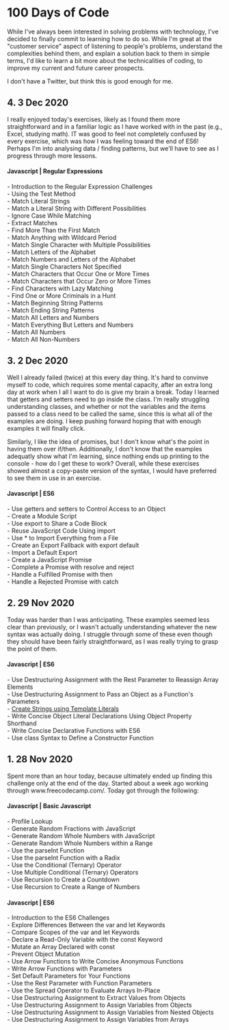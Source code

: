 # 100 Days of Code
While I've always been interested in solving problems with technology, I've decided to finally commit to learning how to do so. While I'm great at the "customer service" aspect of listening to people's problems, understand the complexities behind them, and explain a solution back to them in simple terms, I'd like to learn a bit more about the technicalities of coding, to improve my current and future career prospects.
<p>I don't have a Twitter, but think this is good enough for me.

<h2>4. 3 Dec 2020</h2>
<p>I really enjoyed today's exercises, likely as I found them more straightforward and in a familiar logic as I have worked with in the past (e.g., Excel, studying math). IT was good to feel not completely confused by every exercise, which was how I was feeling toward the end of ES6! Perhaps I'm into analysing data / finding patterns, but we'll have to see as I progress through more lessons.

  <h4>Javascript | Regular Expressions</h4>
  <p> - Introduction to the Regular Expression Challenges
  <br> - Using the Test Method
  <br> - Match Literal Strings
  <br> - Match a Literal String with Different Possibilities
  <br> - Ignore Case While Matching
  <br> - Extract Matches
  <br> - Find More Than the First Match
  <br> - Match Anything with Wildcard Period
  <br> - Match Single Character with Multiple Possibilities
  <br> - Match Letters of the Alphabet
  <br> - Match Numbers and Letters of the Alphabet
  <br> - Match Single Characters Not Specified
  <br> - Match Characters that Occur One or More Times
  <br> - Match Characters that Occur Zero or More Times
  <br> - Find Characters with Lazy Matching
  <br> - Find One or More Criminals in a Hunt
  <br> - Match Beginning String Patterns
  <br> - Match Ending String Patterns
  <br> - Match All Letters and Numbers
  <br> - Match Everything But Letters and Numbers
  <br> - Match All Numbers
  <br> - Match All Non-Numbers


<h2>3. 2 Dec 2020 </h2>
<p>Well I already failed (twice) at this every day thing. It's hard to convinve myself to code, which requires some mental capacity, after an extra long day at work when I all I want to do is give my brain a break. Today I learned that getters and setters need to go inside the class. I'm really struggling understanding classes, and whether or not the variables and the items passed to a class need to be called the same, since this is what all of the examples are doing. I keep pushing forward hoping that with enough examples it will finally click. </p>
<p>Similarly, I like the idea of promises, but I don't know what's the point in having them over if/then. Additionally, I don't know that the examples adequatly show what I'm learning, since nothing ends up printing to the console - how do I get these to work? Overall, while these exercises showed almost a copy-paste version of the syntax, I would have preferred to see them in use in an exercise.</p>
  <h4>Javascript | ES6</h4>
  <p> - Use getters and setters to Control Access to an Object
  <br> - Create a Module Script
  <br> - Use export to Share a Code Block
  <br> - Reuse JavaScript Code Using import
  <br> - Use * to Import Everything from a File
  <br> - Create an Export Fallback with export default
  <br> - Import a Default Export
  <br> - Create a JavaScript Promise
  <br> - Complete a Promise with resolve and reject
  <br> - Handle a Fulfilled Promise with then
  <br> - Handle a Rejected Promise with catch
  
<h2>2. 29 Nov 2020</h2>
<p>Today was harder than I was anticipating. These examples seemed less clear than previously, or I wasn't actually understanding whatever the new syntax was actually doing. I struggle through some of these even though they should have been fairly straightforward, as I was really trying to grasp the point of them. 
  <h4>Javascript | ES6</h4>
  <p> - Use Destructuring Assignment with the Rest Parameter to Reassign Array Elements
  <br> - Use Destructuring Assignment to Pass an Object as a Function's Parameters
  <br> - <a href="Struggles/Day002">Create Strings using Template Literals</a>
  <br> - Write Concise Object Literal Declarations Using Object Property Shorthand
  <br> - Write Concise Declarative Functions with ES6
  <br> - Use class Syntax to Define a Constructor Function
 
  
<h2>1. 28 Nov 2020</h2>
<p>Spent more than an hour today, because ultimately ended up finding this challenge only at the end of the day. Started about a week ago working through www.freecodecamp.com/. Today got through the following:
  <h4>Javascript | Basic Javascript</h4>
  <p> - Profile Lookup
  <br> - Generate Random Fractions with JavaScript
  <br> - Generate Random Whole Numbers with JavaScript
  <br> - Generate Random Whole Numbers within a Range
  <br> - Use the parseInt Function
  <br> - Use the parseInt Function with a Radix
  <br> - Use the Conditional (Ternary) Operator
  <br> - Use Multiple Conditional (Ternary) Operators
  <br> - Use Recursion to Create a Countdown
  <br> - Use Recursion to Create a Range of Numbers 
  <h4>Javascript | ES6</h4>
  <p> - Introduction to the ES6 Challenges
  <br> - Explore Differences Between the var and let Keywords
  <br> - Compare Scopes of the var and let Keywords
  <br> - Declare a Read-Only Variable with the const Keyword
  <br> - Mutate an Array Declared with const
  <br> - Prevent Object Mutation
  <br> - Use Arrow Functions to Write Concise Anonymous Functions
  <br> - Write Arrow Functions with Parameters
  <br> - Set Default Parameters for Your Functions
  <br> - Use the Rest Parameter with Function Parameters
  <br> - Use the Spread Operator to Evaluate Arrays In-Place
  <br> - Use Destructuring Assignment to Extract Values from Objects
  <br> - Use Destructuring Assignment to Assign Variables from Objects
  <br> - Use Destructuring Assignment to Assign Variables from Nested Objects
  <br> - Use Destructuring Assignment to Assign Variables from Arrays



